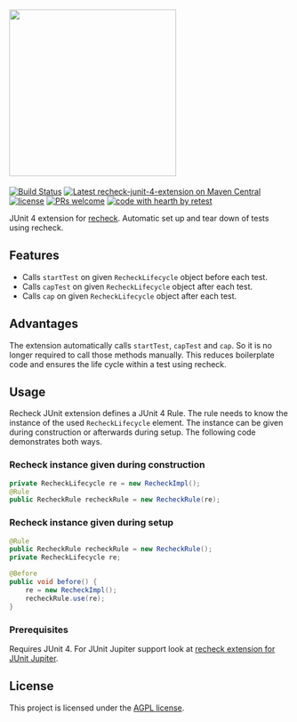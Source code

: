 # <a href="https://retest.dev"><img src="https://assets.retest.org/retest/ci/logos/recheck-screen.svg" width="300"/></a>

[![Build Status](https://travis-ci.com/retest/recheck-junit-4-extension.svg?branch=master)](https://travis-ci.com/retest/recheck-junit-4-extension)
[![Latest recheck-junit-4-extension on Maven Central](https://maven-badges.herokuapp.com/maven-central/de.retest/recheck-junit-4-extension/badge.svg?style=flat)](https://mvnrepository.com/artifact/de.retest/recheck-junit-4-extension)
[![license](https://img.shields.io/badge/license-AGPL-brightgreen.svg)](https://github.com/retest/recheck-junit-4-extension/blob/master/LICENSE)
[![PRs welcome](https://img.shields.io/badge/PRs-welcome-ff69b4.svg)](https://github.com/retest/recheck-junit-4-extension/issues?q=is%3Aissue+is%3Aopen+label%3A%22help+wanted%22)
[![code with hearth by retest](https://img.shields.io/badge/%3C%2F%3E%20with%20%E2%99%A5%20by-retest-C1D82F.svg)](https://retest.de/)

JUnit 4 extension for [recheck](https://github.com/retest/recheck). Automatic set up and tear down of tests using recheck.

## Features

* Calls `startTest` on given `RecheckLifecycle` object before each test.
* Calls `capTest` on given `RecheckLifecycle` object after each test.
* Calls `cap` on given `RecheckLifecycle` object after each test.

## Advantages

The extension automatically calls `startTest`, `capTest` and `cap`. So it is no longer required to call those methods manually. This reduces boilerplate code and ensures the life cycle within a test using recheck.

## Usage

Recheck JUnit extension defines a JUnit 4 Rule. The rule needs to know the instance of the used `RecheckLifecycle` element. The instance can be given during construction or afterwards during setup. The following code demonstrates both ways.

### Recheck instance given during construction

```java
private RecheckLifecycle re = new RecheckImpl();
@Rule
public RecheckRule recheckRule = new RecheckRule(re);
```

### Recheck instance given during setup

```java
@Rule
public RecheckRule recheckRule = new RecheckRule();
private RecheckLifecycle re;

@Before
public void before() {
	re = new RecheckImpl();
	recheckRule.use(re);
}
```

### Prerequisites

Requires JUnit 4. For JUnit Jupiter support look at [recheck extension for JUnit Jupiter](https://github.com/retest/recheck-junit-jupiter-extension).

## License

This project is licensed under the [AGPL license](LICENSE).
